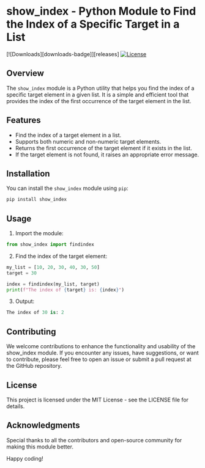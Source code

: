 # show_index - Python Module to Find the Index of a Specific Target in a List
[![Downloads][downloads-badge]][releases]
[![License](https://img.shields.io/badge/license-MIT-blue.svg?style=flat-square)](https://opensource.org/licenses/MIT)

## Overview

The `show_index` module is a Python utility that helps you find the index of a specific target element in a given list. It is a simple and efficient tool that provides the index of the first occurrence of the target element in the list.

## Features

- Find the index of a target element in a list.
- Supports both numeric and non-numeric target elements.
- Returns the first occurrence of the target element if it exists in the list.
- If the target element is not found, it raises an appropriate error message.

## Installation

You can install the `show_index` module using `pip`:

```bash
pip install show_index
```

## Usage

1. Import the module:

```python
from show_index import findindex
```
2. Find the index of the target element:

```python
my_list = [10, 20, 30, 40, 30, 50]
target = 30

index = findindex(my_list, target)
print(f"The index of {target} is: {index}")
```
3. Output:

```python
The index of 30 is: 2
```




## Contributing

We welcome contributions to enhance the functionality and usability of the show_index module. If you encounter any issues, have suggestions, or want to contribute, please feel free to open an issue or submit a pull request at the GitHub repository.

## License

This project is licensed under the MIT License - see the LICENSE file for details.

## Acknowledgments

Special thanks to all the contributors and open-source community for making this module better.

Happy coding!
